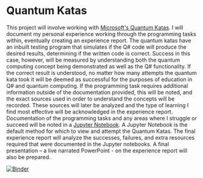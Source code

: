 # Quantum Katas

This project will involve working with [Microsoft's Quantum Katas](https://docs.microsoft.com/en-us/quantum/tutorials/intro-to-katas "Free and open source Q# tutorials"). I will document my personal experience working through the programming tasks within, eventually creating an experience report. The quantum katas have an inbuilt testing program that simulates if the Q# code will produce the desired results, determining if the written code is correct. Success in this case, however, will be measured by understanding both the quantum computing concept being demonstrated as well as the Q# functionality. If the correct result is understood, no matter how many attempts the quantum kata took it will be deemed as successful for the purposes of education in Q# and quantum computing. If the programming task requires additional information outside of the documentation provided, this will be noted, and the exact sources used in order to understand the concepts will be recorded. These sources will later be analyzed and the type of learning I find most effective will be acknowledged in the experience report. Documentation of the programming tasks and any areas where I struggle or succeed will be noted in a [Jupyter Notebook](https://jupyter.org/ "Code and word processor combined"). A Jupyter Notebook is the default method for which to view and attempt the Quantum Katas. The final experience report will analyze the successes, failures, and extra resources required that were documented in the Jupyter notebooks. A final presentation – a live narrated PowerPoint - on the experience report will also be prepared. 


[![Binder](https://mybinder.org/badge_logo.svg)](https://mybinder.org/v2/gh/MayoCh/Quantum-Katas/HEAD)
